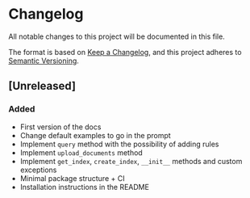 # Changelog

All notable changes to this project will be documented in this file.

The format is based on [Keep a Changelog](https://keepachangelog.com/en/1.1.0/),
and this project adheres to [Semantic Versioning](https://semver.org/spec/v2.0.0.html).

## [Unreleased]

### Added
- First version of the docs
- Change default examples to go in the prompt
- Implement `query` method with the possibility of adding rules
- Implement `upload_documents` method
- Implement `get_index`, `create_index`, `__init__` methods and custom exceptions
- Minimal package structure + CI
- Installation instructions in the README

